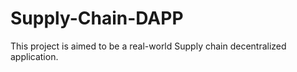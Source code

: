 # Supply-Chain-DAPP
This project is aimed to be a real-world Supply chain decentralized application.
